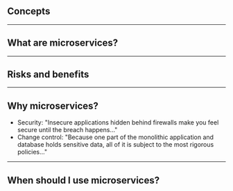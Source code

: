 ##  Concepts

<hr>

## What are microservices?

<hr>

## Risks and benefits

<hr>

## Why microservices?

* Security: "Insecure applications hidden behind firewalls make you feel secure until the breach happens..."
* Change control: "Because one part of the monolithic application and database holds sensitive data, all of it is subject to the most rigorous policies..."

<hr>

## When should I use microservices?
